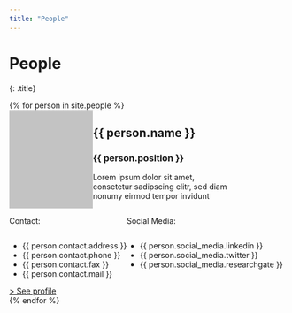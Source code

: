 ```yaml
---
title: "People"
---
```

# People
{: .title}

<div>
    {% for person in site.people %}
        <div class="person" style="display: flex; flex-flow: row wrap;">
            <div style="flex-basis: 30%; display: flex; justify-content: center;">
                <img class="image profile round" src="../assets/images/testimage.png"/>
            </div>
            <div class="personalinfo" style="flex-basis: 50%">
                <div class="name_desc">
                    <h2 class="title is-5">{{ person.name }}</h2>
                    <h3 class="subtitle">{{ person.position }}</h3>
                    <!--Eventuell später Beschreibung--><p>Lorem ipsum dolor sit amet, consetetur sadipscing elitr, sed diam nonumy eirmod tempor invidunt</p>
                </div>
            </div>
            <div class="emptydiv" style="flex-basis: 30%"></div>
            <div>
                <div class="contact" style="flex-basis: 70%; display: flex">
                    <div style="display: flex; flex-direction: column">
                        <p>Contact:</p>
                        <ul>
                            <li>{{ person.contact.address }}</li>
                            <li>{{ person.contact.phone }}</li>
                            <li>{{ person.contact.fax }}</li>
                            <li>{{ person.contact.mail }}</li>
                        </ul>
                    </div>
                    <div style="display: flex; flex-direction: column">
                        <p>Social Media:</p> 
                        <ul>
                            <li>{{ person.social_media.linkedin }}</li>
                            <li>{{ person.social_media.twitter }}</li>
                            <li>{{ person.social_media.researchgate }}</li>
                        </ul>
                    </div>
                </div>
                <a href="{{ person.url }}">> See profile</a> 
            </div>
        </div>
    {% endfor %}
</div>